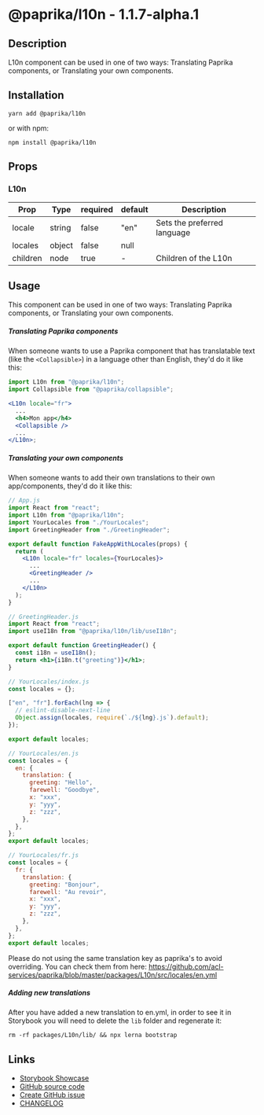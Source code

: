 <!-- start: Autogenerated - do not modify -->

# @paprika/l10n - 1.1.7-alpha.1

## Description

L10n component can be used in one of two ways: Translating Paprika components, or Translating your own components.

## Installation

```
yarn add @paprika/l10n
```

or with npm:

```
npm install @paprika/l10n
```

## Props

### L10n

| Prop     | Type   | required | default | Description                 |
| -------- | ------ | -------- | ------- | --------------------------- |
| locale   | string | false    | "en"    | Sets the preferred language |
| locales  | object | false    | null    |                             |
| children | node   | true     | -       | Children of the L10n        |

<!-- end: Autogenerated - do not modify -->
<!-- content -->

## Usage

This component can be used in one of two ways: Translating Paprika components, or Translating your own components.

##### Translating Paprika components

When someone wants to use a Paprika component that has translatable text (like the `<Collapsible>`) in a language other than English, they'd do it like this:

```jsx
import L10n from "@paprika/l10n";
import Collapsible from "@paprika/collapsible";

<L10n locale="fr">
  ...
  <h4>Mon app</h4>
  <Collapsible />
  ...
</L10n>;
```

##### Translating your own components

When someone wants to add their own translations to their own app/components, they'd do it like this:

```jsx
// App.js
import React from "react";
import L10n from "@paprika/l10n";
import YourLocales from "./YourLocales";
import GreetingHeader from "./GreetingHeader";

export default function FakeAppWithLocales(props) {
  return (
    <L10n locale="fr" locales={YourLocales}>
      ...
      <GreetingHeader />
      ...
    </L10n>
  );
}
```

```jsx
// GreetingHeader.js
import React from "react";
import useI18n from "@paprika/l10n/lib/useI18n";

export default function GreetingHeader() {
  const i18n = useI18n();
  return <h1>{i18n.t("greeting")}</h1>;
}
```

```jsx
// YourLocales/index.js
const locales = {};

["en", "fr"].forEach(lng => {
  // eslint-disable-next-line
  Object.assign(locales, require(`./${lng}.js`).default);
});

export default locales;
```

```jsx
// YourLocales/en.js
const locales = {
  en: {
    translation: {
      greeting: "Hello",
      farewell: "Goodbye",
      x: "xxx",
      y: "yyy",
      z: "zzz",
    },
  },
};
export default locales;
```

```jsx
// YourLocales/fr.js
const locales = {
  fr: {
    translation: {
      greeting: "Bonjour",
      farewell: "Au revoir",
      x: "xxx",
      y: "yyy",
      z: "zzz",
    },
  },
};
export default locales;
```

Please do not using the same translation key as paprika's to avoid overriding. You can check them from here: https://github.com/acl-services/paprika/blob/master/packages/L10n/src/locales/en.yml

##### Adding new translations

After you have added a new translation to en.yml, in order to see it in Storybook you will need to delete the `lib` folder and regenerate it:

```
rm -rf packages/L10n/lib/ && npx lerna bootstrap
```

<!-- eoContent -->

## Links

- [Storybook Showcase](https://paprika.highbond.com/?path=/story/utilities-l10n--showcase)
- [GitHub source code](https://github.com/acl-services/paprika/tree/master/packages/L10n/src)
- [Create GitHub issue](https://github.com/acl-services/paprika/issues/new?label=[]&title=@paprika/l10n%20[help]:%20your%20short%20description&body=%0A%23%20Help%20wanted%0A%0A%23%23%20Please%20write%20your%20question.%0A*A%20clear%20and%20concise%20description%20of%20what%20the%20question%20is*%0A%0A%23%23%20Additional%20context%0A*Add%20any%20other%20context%20or%20screenshots%20about%20your%20question%20here.*%0A)
- [CHANGELOG](https://github.com/acl-services/paprika/tree/master/packages/L10n/CHANGELOG.md)
